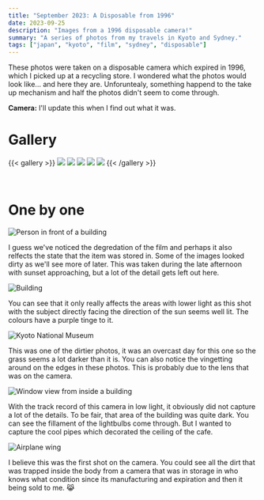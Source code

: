 ```yaml
---
title: "September 2023: A Disposable from 1996"
date: 2023-09-25
description: "Images from a 1996 disposable camera!"
summary: "A series of photos from my travels in Kyoto and Sydney."
tags: ["japan", "kyoto", "film", "sydney", "disposable"]
---
```


These photos were taken on a disposable camera which expired in 1996, which I picked up at a recycling store. I wondered what the photos would look like... and here they are. Unforuntealy, something happend to the take up mechanism and half the photos didn't seem to come through.

**Camera:** I'll update this when I find out what it was.  

# Gallery

{{< gallery >}}
  <img src="images/disposable1.jpg" class="grid-w50 md:grid-w33 xl:grid-w25" />
  <img src="images/disposable2.jpg" class="grid-w50 md:grid-w33 xl:grid-w25" />
  <img src="images/disposable3.jpg" class="grid-w50 md:grid-w33 xl:grid-w25" />
  <img src="images/disposable4.jpg" class="grid-w50 md:grid-w33 xl:grid-w25" />
  <img src="images/disposable5.jpg" class="grid-w50 md:grid-w33 xl:grid-w25" />
{{< /gallery >}}

<br>

# One by one
![Person in front of a building](images/disposable1.jpg "Me standing in front of the Sydney Opera House")

I guess we've noticed the degredation of the film and perhaps it also relfects the state that the item was stored in. Some of the images looked dirty as we'll see more of later. This was taken during the late afternoon with sunset approaching, but a lot of the detail gets left out here.

![Building](images/disposable2.jpg "The W hotel and IMAX")

You can see that it only really affects the areas with lower light as this shot with the subject directly facing the direction of the sun seems well lit. The colours have a purple tinge to it.

![Kyoto National Museum](images/disposable3.jpg "Kyoto National Museum")

This was one of the dirtier photos, it was an overcast day for this one so the grass seems a lot darker than it is. You can also notice the vingetting around on the edges in these photos. This is probably due to the lens that was on the camera.

![Window view from inside a building](images/disposable4.jpg "A window shot, I wanted to capture the ceiling's details")

With the track record of this camera in low light, it obviously did not capture a lot of the details. To be fair, that area of the building was quite dark. You can see the fillament of the lightbulbs come through. But I wanted to capture the cool pipes which decorated the ceiling of the cafe.

![Airplane wing](images/disposable5.jpg "The view outside my window on my flight to Tokyo")

I believe this was the first shot on the camera. You could see all the dirt that was trapped inside the body from a camera that was in storage in who knows what condition since its manufacturing and expiration and then it being sold to me. 😹
